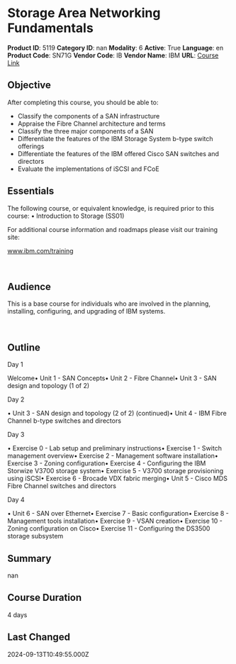 # Storage Area Networking Fundamentals

**Product ID**: 5119
**Category ID**: nan
**Modality**: 6
**Active**: True
**Language**: en
**Product Code**: SN71G
**Vendor Code**: IB
**Vendor Name**: IBM
**URL**: [Course Link](https://www.fastlaneus.com/course/ibm-sn71g)

## Objective
After completing this course, you should be able to:


- Classify the components of a SAN infrastructure
- Appraise the Fibre Channel architecture and terms
- Classify the three major components of a SAN
- Differentiate the features of the IBM Storage System b-type switch offerings
- Differentiate the features of the IBM offered Cisco SAN switches and directors
- Evaluate the implementations of iSCSI and FCoE

## Essentials
The following course, or equivalent knowledge, is required prior to this course:
• Introduction to Storage (SS01)


For additional course information and roadmaps please visit our training site:

www.ibm.com/training

 

## Audience
This is a base course for individuals who are involved in the planning, installing, configuring, and upgrading of IBM systems.

 

## Outline
Day 1

Welcome• Unit 1 - SAN Concepts• Unit 2 - Fibre Channel• Unit 3 - SAN design and topology (1 of 2)

Day 2

• Unit 3 - SAN design and topology (2 of 2) (continued)• Unit 4 - IBM Fibre Channel b-type switches and directors

Day 3

• Exercise 0 - Lab setup and preliminary instructions• Exercise 1 - Switch management overview• Exercise 2 - Management software installation• Exercise 3 - Zoning configuration• Exercise 4 - Configuring the IBM Storwize V3700 storage system• Exercise 5 - V3700 storage provisioning using iSCSI• Exercise 6 - Brocade VDX fabric merging• Unit 5 - Cisco MDS Fibre Channel switches and directors

Day 4

• Unit 6 - SAN over Ethernet• Exercise 7 - Basic configuration• Exercise 8 - Management tools installation• Exercise 9 - VSAN creation• Exercise 10 - Zoning configuration on Cisco• Exercise 11 - Configuring the DS3500 storage subsystem

## Summary
nan

## Course Duration
4 days

## Last Changed
2024-09-13T10:49:55.000Z
